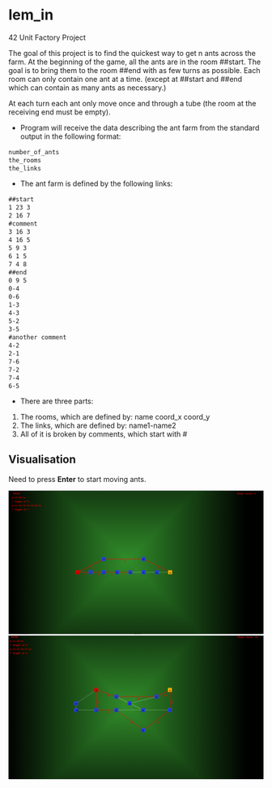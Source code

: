 # lem_in
42 Unit Factory Project

The goal of this project is to find the quickest way to get n ants across the farm.
At the beginning of the game, all the ants are in the room ##start. The goal is
to bring them to the room ##end with as few turns as possible. Each room can
only contain one ant at a time. (except at ##start and ##end which can contain
as many ants as necessary.)

At each turn each ant only move once and through a tube (the room at
the receiving end must be empty).

- Program will receive the data describing the ant farm from the standard output
in the following format:

```
number_of_ants
the_rooms
the_links
```

- The ant farm is defined by the following links:

```
##start
1 23 3
2 16 7
#comment
3 16 3
4 16 5
5 9 3
6 1 5
7 4 8
##end
0 9 5
0-4
0-6
1-3
4-3
5-2
3-5
#another comment
4-2
2-1
7-6
7-2
7-4
6-5
```

- There are three parts:
1. The rooms, which are defined by: name coord_x coord_y
2. The links, which are defined by: name1-name2
3. All of it is broken by comments, which start with #

## Visualisation

Need to press **Enter** to start moving ants.

![Simple map](https://raw.githubusercontent.com/mtupikov/lem_in/master/simple%20map.png)
![More complex map](https://raw.githubusercontent.com/mtupikov/lem_in/master/more%20complex%20map.png)
